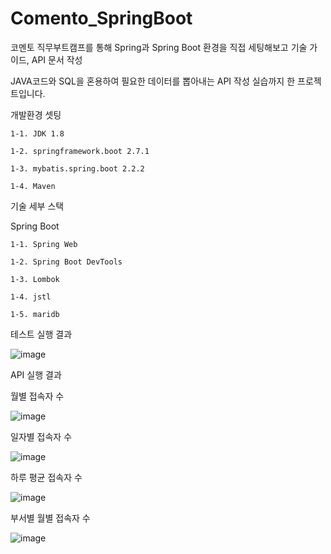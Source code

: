 # Comento_SpringBoot 

코멘토 직무부트캠프를 통해 Spring과 Spring Boot 환경을 직접 세팅해보고 기술 가이드, API 문서 작성

JAVA코드와 SQL을 혼용하여 필요한 데이터를 뽑아내는 API 작성 실습까지 한 프로젝트입니다.

개발환경 셋팅

    1-1. JDK 1.8

    1-2. springframework.boot 2.7.1

    1-3. mybatis.spring.boot 2.2.2
    
    1-4. Maven 
    
기술 세부 스택

Spring Boot

    1-1. Spring Web
    
    1-2. Spring Boot DevTools
    
    1-3. Lombok
    
    1-4. jstl
    
    1-5. maridb 
    
테스트 실행 결과

  ![image](https://user-images.githubusercontent.com/84260096/176841467-ad8fdcaa-d43d-423d-8f52-650dc7f9b860.png)
  
  
  
API 실행 결과


월별 접속자 수

![image](https://user-images.githubusercontent.com/84260096/178091901-06f98b02-c194-47e2-abc9-ed0674c99307.png)


일자별 접속자 수

![image](https://user-images.githubusercontent.com/84260096/178091924-c25ecf53-fe16-4b83-8701-b6d873e3b1b9.png)


하루 평균 접속자 수

![image](https://user-images.githubusercontent.com/84260096/178091935-35165d36-dca0-414e-b8d9-1edd792fa9d9.png)


부서별 월별 접속자 수

![image](https://user-images.githubusercontent.com/84260096/178091965-4fa47854-568f-42b4-889a-9c370a10c9b1.png)
